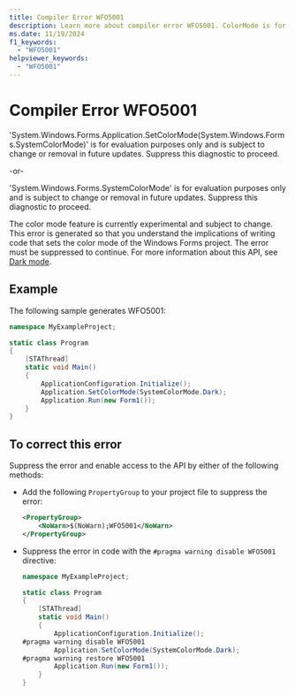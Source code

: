 ```yaml
---
title: Compiler Error WFO5001
description: Learn more about compiler error WFO5001. ColorMode is for evaluation purposes only and subject to change.
ms.date: 11/19/2024
f1_keywords:
  - "WFO5001"
helpviewer_keywords:
  - "WFO5001"
---
```


# Compiler Error WFO5001

'System.Windows.Forms.Application.SetColorMode(System.Windows.Forms.SystemColorMode)' is for evaluation purposes only and is subject to change or removal in future updates. Suppress this diagnostic to proceed.

-or-

'System.Windows.Forms.SystemColorMode' is for evaluation purposes only and is subject to change or removal in future updates. Suppress this diagnostic to proceed.

The color mode feature is currently experimental and subject to change. This error is generated so that you understand the implications of writing code that sets the color mode of the Windows Forms project. The error must be suppressed to continue. For more information about this API, see [Dark mode](../whats-new/net90.md#dark-mode).

## Example

The following sample generates WFO5001:

```csharp
namespace MyExampleProject;

static class Program
{
    [STAThread]
    static void Main()
    {
        ApplicationConfiguration.Initialize();
        Application.SetColorMode(SystemColorMode.Dark);
        Application.Run(new Form1());
    }    
}
```

## To correct this error

Suppress the error and enable access to the API by either of the following methods:

- Add the following `PropertyGroup` to your project file to suppress the error:

  ```xml
  <PropertyGroup>
      <NoWarn>$(NoWarn);WFO5001</NoWarn>
  </PropertyGroup>
  ```

- Suppress the error in code with the `#pragma warning disable WFO5001` directive:

  ```csharp
  namespace MyExampleProject;
  
  static class Program
  {
      [STAThread]
      static void Main()
      {
          ApplicationConfiguration.Initialize();
  #pragma warning disable WFO5001
          Application.SetColorMode(SystemColorMode.Dark);
  #pragma warning restore WFO5001
          Application.Run(new Form1());
      }    
  }
  ```
